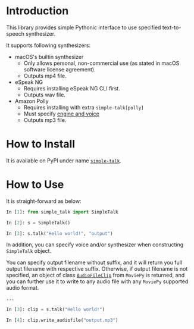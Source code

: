 # Introduction

This library provides simple Pythonic interface to use specified text-to-speech synthesizer.

It supports following synthesizers:

- macOS's builtin synthesizer
  - Only allows personal, non-commercial use (as stated in macOS software license agreement).
  - Outputs mp4 file.
- eSpeak NG
  - Requires installing eSpeak NG CLI first.
  - Outputs wav file.
- Amazon Polly
  - Requires installing with extra `simple-talk[polly]`
  - Must specify [engine and voice](https://boto3.amazonaws.com/v1/documentation/api/latest/reference/services/polly/client/synthesize_speech.html)
  - Outputs mp3 file.

# How to Install

It is available on PyPI under name [`simple-talk`](https://pypi.org/project/simple-talk/).

# How to Use

It is straight-forward as below:

``` python
In [1]: from simple_talk import SimpleTalk

In [2]: s = SimpleTalk()

In [3]: s.talk("Hello world!", "output")
```

In addition, you can specify voice and/or synthesizer when constructing `SimpleTalk` object.

You can specify output filename without suffix, and it will return you full output filename with respective suffix.
Otherwise, if output filename is not specified, an object of class [`AudioFileClip`](https://zulko.github.io/moviepy/reference/reference/moviepy.audio.io.AudioFileClip.AudioFileClip.html#moviepy.audio.io.AudioFileClip.AudioFileClip) from `MoviePy` is returned, and you can further use it to write to any audio file with any `MoviePy` supported audio format.

``` python
...

In [3]: clip = s.talk("Hello world!")

In [4]: clip.write_audiofile("output.mp3")
```

